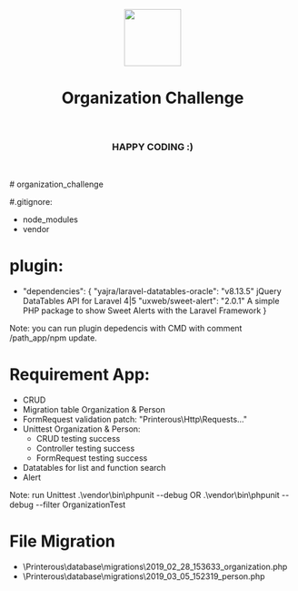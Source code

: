 <p align="center">
    <a href="https://github.com/laravel/laravel" target="_blank">
        <img src="https://camo.githubusercontent.com/5ceadc94fd40688144b193fd8ece2b805d79ca9b/68747470733a2f2f6c61726176656c2e636f6d2f6173736574732f696d672f636f6d706f6e656e74732f6c6f676f2d6c61726176656c2e737667" height="100px">
    </a>
    <h1 align="center">Organization Challenge</h1>
    <br>
</p>

<p align="center">
    <h3 align="center">HAPPY CODING :)</h3>
    <br>
</p>
# organization_challenge

#.gitignore:
 - node_modules
 - vendor
 
# plugin:
 - "dependencies": {
      "yajra/laravel-datatables-oracle": "v8.13.5"  jQuery DataTables API for Laravel 4|5
      "uxweb/sweet-alert": "2.0.1"    A simple PHP package to show Sweet Alerts with the Laravel Framework
    }

Note: you can run plugin depedencis with CMD with comment /path_app/npm update.

# Requirement App:
 - CRUD <full Eloquent>
 - Migration table Organization & Person
 - FormRequest validation patch: "Printerous\Http\Requests\..."
 - Unittest Organization & Person:
    * CRUD testing success
    * Controller testing success
    * FormRequest testing success
 - Datatables for list and function search
 - Alert
  
 Note: run Unittest .\vendor\bin\phpunit --debug OR .\vendor\bin\phpunit --debug --filter OrganizationTest <with name Unittest>
 
 # File Migration
 - \Printerous\database\migrations\2019_02_28_153633_organization.php
 - \Printerous\database\migrations\2019_03_05_152319_person.php
